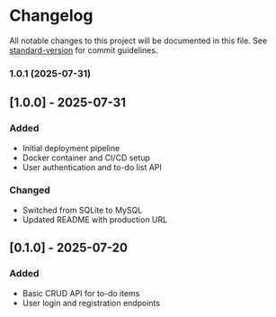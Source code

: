 # Changelog

All notable changes to this project will be documented in this file. See [standard-version](https://github.com/conventional-changelog/standard-version) for commit guidelines.

### 1.0.1 (2025-07-31)

## [1.0.0] - 2025-07-31
### Added
- Initial deployment pipeline
- Docker container and CI/CD setup
- User authentication and to-do list API

### Changed
- Switched from SQLite to MySQL
- Updated README with production URL

## [0.1.0] - 2025-07-20
### Added
- Basic CRUD API for to-do items
- User login and registration endpoints
